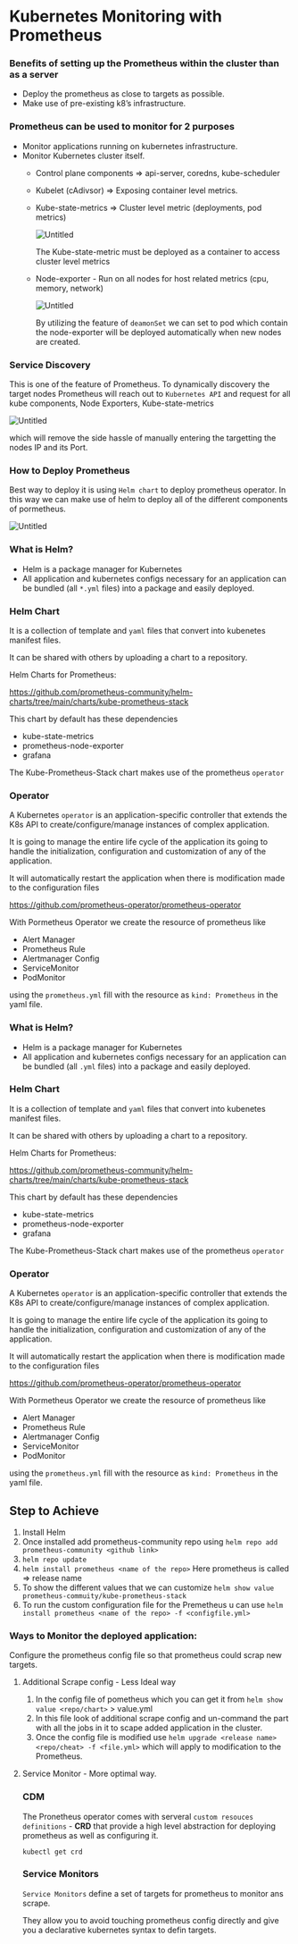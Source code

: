 # Kubernetes Monitoring with Prometheus

### Benefits of setting up the Prometheus within the cluster than as a server

- Deploy the prometheus as close to targets as possible.
- Make use of pre-existing k8’s infrastructure.

### Prometheus can be used to monitor for 2 purposes

- Monitor applications running on kubernetes infrastructure.
- Monitor Kubernetes cluster itself.
    - Control plane components ⇒ api-server, coredns, kube-scheduler
    - Kubelet (cAdivsor) ⇒ Exposing container level metrics.
    - Kube-state-metrics ⇒ Cluster level metric (deployments, pod metrics)
        
        ![Untitled](https://prod-files-secure.s3.us-west-2.amazonaws.com/ebca8599-9dba-4cb3-a5bb-94303ff7200e/b4e09581-e39d-4e64-a0b7-371ed56ed9f4/Untitled.png)
        
        The Kube-state-metric must be deployed as a container to access cluster level metrics
        
    - Node-exporter - Run on all nodes for host related metrics (cpu, memory, network)
        
        ![Untitled](https://prod-files-secure.s3.us-west-2.amazonaws.com/ebca8599-9dba-4cb3-a5bb-94303ff7200e/5618c6a1-02cf-4cc9-99c1-37c1fb7b5771/Untitled.png)
        
        By utilizing the feature of `deamonSet` we can set to pod which contain the node-exporter will be deployed automatically when new nodes are created.
        

### Service Discovery

This is one of the feature of Prometheus. To dynamically discovery the target nodes Prometheus will reach out to `Kubernetes API` and request for all kube components, Node Exporters, Kube-state-metrics

![Untitled](https://prod-files-secure.s3.us-west-2.amazonaws.com/ebca8599-9dba-4cb3-a5bb-94303ff7200e/e6761f31-d4ca-4f1f-b39e-d0b5fd15e370/Untitled.png)

which will remove the side hassle of manually entering the targetting the nodes IP and its Port. 

### How to Deploy Prometheus

Best way to deploy it is using `Helm chart` to deploy prometheus operator. In this way we can make use of helm to deploy all of the different components of pormetheus.

![Untitled](https://prod-files-secure.s3.us-west-2.amazonaws.com/ebca8599-9dba-4cb3-a5bb-94303ff7200e/1b4c5bed-ec84-4408-bde2-43eb9aca6ad4/Untitled.png)

### What is Helm?

- Helm is a package manager for Kubernetes
- All application and kubernetes configs necessary for an application can be bundled (all `*.yml` files) into a package and easily deployed.

### Helm Chart

It is a collection of template and `yaml` files that convert into kubenetes manifest files.

It can be shared with others by uploading a chart to a repository. 

Helm Charts for Prometheus: 

https://github.com/prometheus-community/helm-charts/tree/main/charts/kube-prometheus-stack

This chart by default has these dependencies

- kube-state-metrics
- prometheus-node-exporter
- grafana

The Kube-Prometheus-Stack chart makes use of the prometheus `operator` 

### Operator

A Kubernetes `operator` is an application-specific controller that extends the K8s API to create/configure/manage instances of complex application.

It is going to manage the entire life cycle of the application its going to handle the initialization, configuration and customization of any of the application. 

It will automatically restart the application when there is modification made to the configuration files 

https://github.com/prometheus-operator/prometheus-operator

With Pormetheus Operator we create the resource of prometheus like 

- Alert Manager
- Prometheus Rule
- Alertmanager Config
- ServiceMonitor
- PodMonitor

using the `prometheus.yml` fill with the resource as `kind: Prometheus` in the yaml file.

### What is Helm?

- Helm is a package manager for Kubernetes
- All application and kubernetes configs necessary for an application can be bundled (all `.yml` files) into a package and easily deployed.

### Helm Chart

It is a collection of template and `yaml` files that convert into kubenetes manifest files.

It can be shared with others by uploading a chart to a repository.

Helm Charts for Prometheus:

https://github.com/prometheus-community/helm-charts/tree/main/charts/kube-prometheus-stack

This chart by default has these dependencies

- kube-state-metrics
- prometheus-node-exporter
- grafana

The Kube-Prometheus-Stack chart makes use of the prometheus `operator`

### Operator

A Kubernetes `operator` is an application-specific controller that extends the K8s API to create/configure/manage instances of complex application.

It is going to manage the entire life cycle of the application its going to handle the initialization, configuration and customization of any of the application.

It will automatically restart the application when there is modification made to the configuration files

https://github.com/prometheus-operator/prometheus-operator

With Pormetheus Operator we create the resource of prometheus like

- Alert Manager
- Prometheus Rule
- Alertmanager Config
- ServiceMonitor
- PodMonitor

using the `prometheus.yml` fill with the resource as `kind: Prometheus` in the yaml file.

## Step to Achieve

1. Install Helm
2. Once installed add prometheus-community repo using `helm repo add prometheus-community <github link>`
3. `helm repo update`
4. `helm install prometheus <name of the repo>`  Here prometheus is called ⇒ release name
5. To show the different values that we can customize `helm show value prometheus-commuity/kube-prometheus-stack`
6. To run the custom configuration file for the Premetheus u can use `helm install prometheus <name of the repo> -f <configfile.yml>`     

### Ways to Monitor the deployed application:

Configure the prometheus config file so that prometheus could scrap new targets. 

1. Additional Scrape config - Less Ideal way
    1. In the config file of pometheus which you can get it from `helm show value <repo/chart>` > value.yml
    2. In this file look of additional scrape config and un-command the part with all the jobs in it to scape added application in the cluster.
    3. Once the config file is modified use `helm upgrade <release name> <repo/cheat> -f <file.yml>` which will apply to modification to the Prometheus. 
2. Service Monitor - More optimal way.
    
    ### CDM
    
    The Pronetheus operator comes with serveral `custom resouces definitions` - **CRD** that provide a high level abstraction for deploying prometheus as well as configuring it. 
    
    `kubectl get crd` 
    
    ### Service Monitors
    
    `Service Monitors` define a set of targets for prometheus to monitor ans scrape.
    
    They allow you to avoid touching prometheus config directly and give you a declarative kubernetes syntax to defin targets.